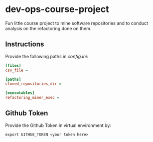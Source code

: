 # dev-ops-course-project

Fun little course project to mine software repositories and to conduct analysis on the refactoring done on them.

## Instructions

Provide the following paths in _config.ini_:

```ini
[files]
csv_file =

[paths]
cloned_repositories_dir =

[executables]
refactoring_miner_exec =
```

## Github Token

Provide the Github Token in virtual environment by:

```export
export GITHUB_TOKEN <your token here>
```
